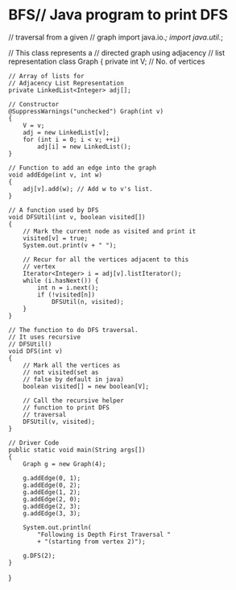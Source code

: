 # BFS// Java program to print DFS
// traversal from a given
// graph
import java.io.*;
import java.util.*;

// This class represents a
// directed graph using adjacency
// list representation
class Graph {
	private int V; // No. of vertices

	// Array of lists for
	// Adjacency List Representation
	private LinkedList<Integer> adj[];

	// Constructor
	@SuppressWarnings("unchecked") Graph(int v)
	{
		V = v;
		adj = new LinkedList[v];
		for (int i = 0; i < v; ++i)
			adj[i] = new LinkedList();
	}

	// Function to add an edge into the graph
	void addEdge(int v, int w)
	{
		adj[v].add(w); // Add w to v's list.
	}

	// A function used by DFS
	void DFSUtil(int v, boolean visited[])
	{
		// Mark the current node as visited and print it
		visited[v] = true;
		System.out.print(v + " ");

		// Recur for all the vertices adjacent to this
		// vertex
		Iterator<Integer> i = adj[v].listIterator();
		while (i.hasNext()) {
			int n = i.next();
			if (!visited[n])
				DFSUtil(n, visited);
		}
	}

	// The function to do DFS traversal.
	// It uses recursive
	// DFSUtil()
	void DFS(int v)
	{
		// Mark all the vertices as
		// not visited(set as
		// false by default in java)
		boolean visited[] = new boolean[V];

		// Call the recursive helper
		// function to print DFS
		// traversal
		DFSUtil(v, visited);
	}

	// Driver Code
	public static void main(String args[])
	{
		Graph g = new Graph(4);

		g.addEdge(0, 1);
		g.addEdge(0, 2);
		g.addEdge(1, 2);
		g.addEdge(2, 0);
		g.addEdge(2, 3);
		g.addEdge(3, 3);

		System.out.println(
			"Following is Depth First Traversal "
			+ "(starting from vertex 2)");

		g.DFS(2);
	}
}



